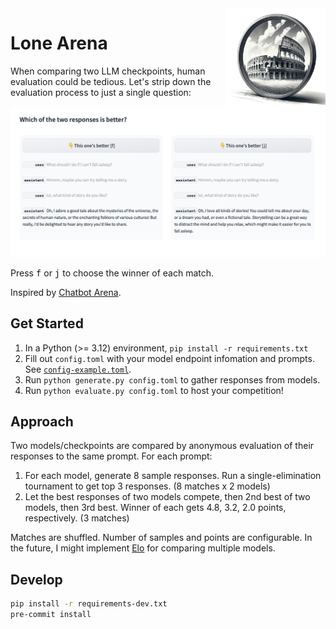 <img align="right" src="media/lone_arena-sketch-small.png" width="160" />

# Lone Arena

When comparing two LLM checkpoints, human evaluation could be tedious.
Let's strip down the evaluation process to just a single question:

![lone_arena-ui-en](media/lone_arena-ui-en.png)

Press <kbd>f</kbd> or <kbd>j</kbd> to choose the winner of each match.

Inspired by [Chatbot Arena](https://chat.lmsys.org).

## Get Started

1. In a Python (>= 3.12) environment, `pip install -r requirements.txt`
2. Fill out `config.toml` with your model endpoint infomation and prompts. See [`config-example.toml`](config-example.toml).
3. Run `python generate.py config.toml` to gather responses from models.
4. Run `python evaluate.py config.toml` to host your competition!


## Approach

Two models/checkpoints are compared by anonymous evaluation of their responses to the same prompt. For each prompt:

1. For each model, generate 8 sample responses. Run a single-elimination tournament to get top 3 responses. (8 matches x 2 models)
2. Let the best responses of two models compete, then 2nd best of two models, then 3rd best. Winner of each gets 4.8, 3.2, 2.0 points, respectively. (3 matches)

Matches are shuffled.
Number of samples and points are configurable.
In the future, I might implement [Elo](https://en.wikipedia.org/wiki/Elo_rating_system) for comparing multiple models.

## Develop

```bash
pip install -r requirements-dev.txt
pre-commit install
```
